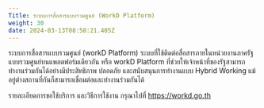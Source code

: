 ```yaml
---
Title: ระบบการสื่อสารแบบรวมศูนย์ (WorkD Platform)
weight: 30
date: 2024-03-13T08:58:21.405Z
---
```

ระบบการสื่อสารแบบรวมศูนย์ (workD Platform) ระบบที่ใช้ติดต่อสื่อสารภายในหน่วยงานภาครัฐแบบรวมศูนย์บนแพลตฟอร์มเดียวกัน หรือ workD Platform ที่ช่วยให้เจ้าหน้าที่ของรัฐสามารถทำงานร่วมกันได้อย่างมีประสิทธิภาพ ปลอดภัย และสนับสนุนการทำงานแบบ Hybrid Working แม้อยู่ต่างสถานที่กันก็สามารถเชื่อมต่อและทำงานร่วมกันได้

รายละเอียดการขอใช้บริการ และวิธีการใช้งาน กรุณาไปที่ https://workd.go.th
